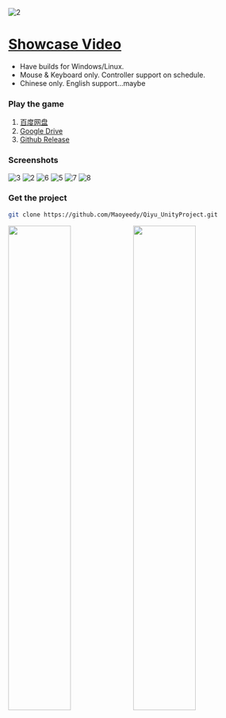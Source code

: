 ![2](https://user-images.githubusercontent.com/100255436/211665714-782d981d-e8de-427d-bcbd-99a86bac1a81.jpg)
# [Showcase Video](https://www.bilibili.com/video/BV1vD4y1p7cu)
- Have builds for Windows/Linux.
- Mouse & Keyboard only. Controller support on schedule.
- Chinese only. English support...maybe

### Play the game
1. [百度网盘](https://pan.baidu.com/s/1fv9NreswIF_PM7yGrmtBtA?pwd=h63g)
2. [Google Drive](https://drive.google.com/drive/folders/1_oDC0mpXIAc013O8Lg83KPEgBYd-f68W?usp=share_link)
3. [Github Release](https://github.com/Maoyeedy/Qiyu_UnityProject/releases)

### Screenshots
![3](https://user-images.githubusercontent.com/100255436/211786724-860ffee3-45b3-4980-bbf7-9894fc002893.jpg)
![2](https://user-images.githubusercontent.com/100255436/211786767-9cdd4978-83e9-450c-8ee1-f4223ef0fe1b.jpg)
![6](https://user-images.githubusercontent.com/100255436/211786960-773ccc1d-f147-4e99-ae96-5097af666238.jpg)
![5](https://user-images.githubusercontent.com/100255436/211786946-fbeec510-0d34-4852-938f-c5128cc8a1d0.jpg)
![7](https://user-images.githubusercontent.com/100255436/211787022-75b8b2fa-83e8-4d67-aac8-e556580ca1f3.jpg)
![8](https://user-images.githubusercontent.com/100255436/211787060-61d6a450-b1ba-48b4-929b-de3131960fa0.jpg)

### Get the project
```bash
git clone https://github.com/Maoyeedy/Qiyu_UnityProject.git
```

<img src="https://user-images.githubusercontent.com/100255436/211786724-860ffee3-45b3-4980-bbf7-9894fc002893.jpg" width="50%"><img src="https://user-images.githubusercontent.com/100255436/211786767-9cdd4978-83e9-450c-8ee1-f4223ef0fe1b.jpg" width="50%">
